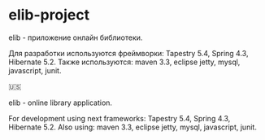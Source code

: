# elib-project
elib - приложение онлайн библиотеки. 

Для разработки используются фреймворки: Tapestry 5.4, Spring 4.3, Hibernate 5.2. Также используются: maven 3.3, eclipse jetty, mysql, javascript, junit.

:us:

elib - online library application. 

For development using next frameworks: Tapestry 5.4, Spring 4.3, Hibernate 5.2. Also using: maven 3.3, eclipse jetty, mysql, javascript, junit.

